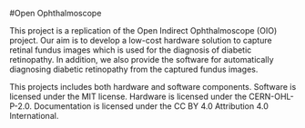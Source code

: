 #Open Ophthalmoscope

This project is a replication of the Open Indirect Ophthalmoscope (OIO) project. Our aim is to develop a low-cost hardware solution to capture retinal fundus images which is used for the diagnosis of diabetic retinopathy. In addition, we also provide the software for automatically diagnosing diabetic retinopathy from the captured fundus images.   

This projects includes both hardware and software components.
Software is licensed under the MIT license.
Hardware is licensed under the CERN-OHL-P-2.0.
Documentation is licensed under the CC BY 4.0 Attribution 4.0 International.
